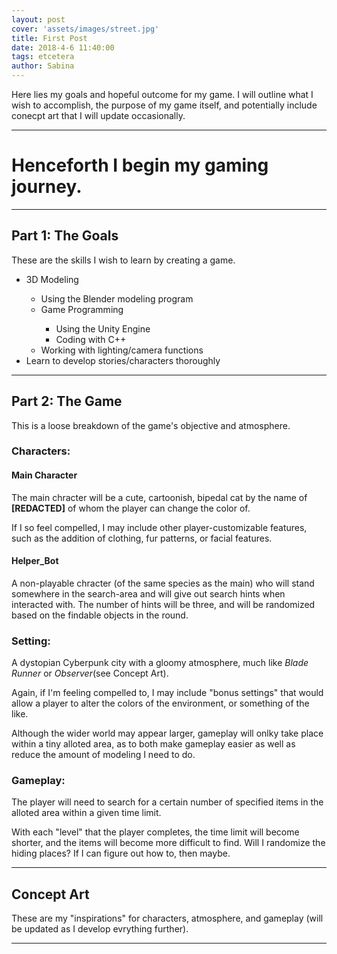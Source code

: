 ```yaml
---
layout: post
cover: 'assets/images/street.jpg'
title: First Post
date: 2018-4-6 11:40:00
tags: etcetera
author: Sabina
---
```

<p>Here lies my goals and hopeful outcome for my game. I will outline what I wish to accomplish, the purpose of my game itself, and potentially include conecpt art that I will update occasionally.</p>

<hr />

<h1>Henceforth I begin my gaming journey.</h1>

<hr />
<h2>Part 1: The Goals</h2>

<p>These are the skills I wish to learn by creating a game.</p>

<ul>
<li>3D Modeling</li>
<ul><li>Using the Blender modeling program</li>
<li>Game Programming</li>
<ul><li>Using the Unity Engine</li>
<li>Coding with C++</li></ul>
<li>Working with lighting/camera functions</li></ul></li></li>
<li>Learn to develop stories/characters thoroughly</li>
</ul>

<hr />
<h2>Part 2: The Game</h2>

<p>This is a loose breakdown of the game's objective and atmosphere.</p>

<h3>Characters:</h3>
<h4>Main Character</h4>
<p>The main chracter will be a cute, cartoonish, bipedal cat by the name of <b>[REDACTED]</b> of whom the player can change the color of.</p>
<p>If I so feel compelled, I may include other player-customizable features, such as the addition of clothing, fur patterns, or facial features.</p>

<h4>Helper_Bot</h4>
<p>A non-playable chracter (of the same species as the main) who will stand somewhere in the search-area and will give out search hints when interacted with. The number of hints will be three, and will be randomized based on the findable objects in the round.</p>

<h3>Setting:</h3>
<p>A dystopian Cyberpunk city with a gloomy atmosphere, much like <i>Blade Runner</i> or <i>Observer</i>(see Concept Art).</p>
<p>Again, if I'm feeling compelled to, I may include "bonus settings" that would allow a player to alter the colors of the environment, or something of the like.</p>
<p>Although the wider world may appear larger, gameplay will onlky take place within a tiny alloted area, as to both make gameplay easier as well as reduce the amount of modeling I need to do.</p>

<h3>Gameplay:</h3>
<p>The player will need to search for a certain number of specified items in the alloted area within a given time limit.</p>
<p>With each "level" that the player completes, the time limit will become shorter, and the items will become more difficult to find. Will I randomize the hiding places? If I can figure out how to, then maybe.</p>


<hr />
<h2>Concept Art</h2>

<p>These are my "inspirations" for characters, atmosphere, and gameplay (will be updated as I develop evrything further).</p>


<amp-img src="{{ site.baseurl }}assets/images/cyber1.png" width="500" height="200" layout="responsive" alt="" class="mb3"></amp-img>
<amp-img src="{{ site.baseurl }}assets/images/cyber2.jpg" width="500" height="200" layout="responsive" alt="" class="mb3"></amp-img>
<amp-img src="{{ site.baseurl }}assets/images/cyber3.gif" width="500" height="200" layout="responsive" alt="" class="mb3"></amp-img>
<amp-img src="{{ site.baseurl }}assets/images/cyber4.jpg" width="500" height="200" layout="responsive" alt="" class="mb3"></amp-img>

<hr />
